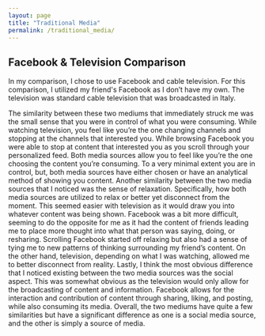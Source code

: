 ```yaml
---
layout: page
title: "Traditional Media"
permalink: /traditional_media/
---
```



<!-- # Traditional Media -->

## Facebook & Television Comparison

In my comparison, I chose to use Facebook and cable television. For this comparison, I utilized my friend's Facebook as I don’t have my own. The television was standard cable television that was broadcasted in Italy.

The similarity between these two mediums that immediately struck me was the small sense that you were in control of what you were consuming. While watching television, you feel like you’re the one changing channels and stopping at the channels that interested you. While browsing Facebook you were able to stop at content that interested you as you scroll through your personalized feed. Both media sources allow you to feel like you’re the one choosing the content you’re consuming. To a very minimal extent you are in control, but, both media sources have either chosen or have an analytical method of showing you content.
Another similarity between the two media sources that I noticed was the sense of relaxation. Specifically, how both media sources are utilized to relax or better yet disconnect from the moment. This seemed easier with television as it would draw you into whatever content was being shown. Facebook was a bit more difficult, seeming to do the opposite for me as it had the content of friends leading me to place more thought into what that person was saying, doing, or resharing. Scrolling Facebook started off relaxing but also had a sense of tying me to new patterns of thinking surrounding my friend’s content. On the other hand, television, depending on what I was watching, allowed me to better disconnect from reality.
Lastly, I think the most obvious difference that I noticed existing between the two media sources was the social aspect. This was somewhat obvious as the television would only allow for the broadcasting of content and information. Facebook allows for the interaction and contribution of content through sharing, liking, and posting, while also consuming its media.
Overall, the two mediums have quite a few similarities but have a significant difference as one is a social media source, and the other is simply a source of media.
